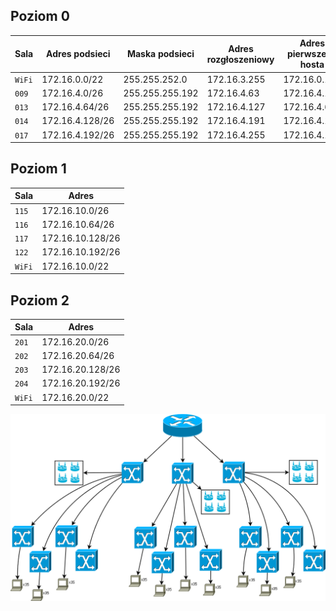 Poziom 0
----------------------------------------------------------
|Sala   |Adres podsieci  |Maska podsieci    |Adres rozgłoszeniowy   |Adres pierwszego hosta|Adres ostatniego hosta|Ilość hostów  |
|-------|----------------|------------------|-----------------------|----------------------|----------------------|--------------|
|``WiFi``|172.16.0.0/22  |255.255.252.0     |172.16.3.255           |172.16.0.1            |172.16.3.254          |1022          |
|``009``|172.16.4.0/26   |255.255.255.192   |172.16.4.63            |172.16.4.1            |172.16.4.62           |62            |
|``013``|172.16.4.64/26  |255.255.255.192   |172.16.4.127           |172.16.4.65           |172.16.4.126          |62            |
|``014``|172.16.4.128/26 |255.255.255.192   |172.16.4.191           |172.16.4.129          |172.16.4.190          |62            |
|``017``|172.16.4.192/26 |255.255.255.192   |172.16.4.255           |172.16.4.193          |172.16.4.254          |62            |


Poziom 1
-------------------------
|Sala   |Adres           |
|-------|----------------|
|``115``|172.16.10.0/26   |
|``116``|172.16.10.64/26  |
|``117``|172.16.10.128/26 |
|``122``|172.16.10.192/26 |
|``WiFi``|172.16.10.0/22  |

Poziom 2
-------------------------
|Sala   |Adres           |
|-------|----------------|
|``201``|172.16.20.0/26   |
|``202``|172.16.20.64/26  |
|``203``|172.16.20.128/26 |
|``204``|172.16.20.192/26 |
|``WiFi``|172.16.20.0/22  |

![Diagram](Diagram1.png)
